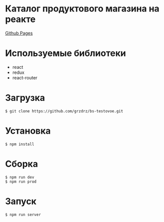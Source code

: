 # Каталог продуктового магазина на реакте
<a href="https://grzdrz.github.io/bs-testovoe/"><p>Github Pages</p></a>

# Используемые библиотеки

* react
* redux
* react-router

# Загрузка
```
$ git clone https://github.com/grzdrz/bs-testovoe.git
```

# Установка
```
$ npm install
```

# Сборка
```
$ npm run dev
$ npm run prod
```

# Запуск
```
$ npm run server
```
